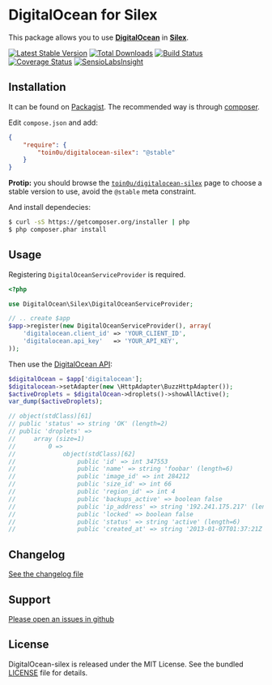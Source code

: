 DigitalOcean for Silex
======================

This package allows you to use [**DigitalOcean**](https://github.com/toin0u/DigitalOcean) in [**Silex**](http://silex.sensiolabs.org/).

[![Latest Stable Version](https://poser.pugx.org/toin0u/DigitalOcean-silex/v/stable.png)](https://packagist.org/packages/toin0u/DigitalOcean-silex)
[![Total Downloads](https://poser.pugx.org/toin0u/DigitalOcean-silex/downloads.png)](https://packagist.org/packages/toin0u/DigitalOcean-silex)
[![Build Status](https://secure.travis-ci.org/toin0u/DigitalOcean-silex.png)](http://travis-ci.org/toin0u/DigitalOcean-silex)
[![Coverage Status](https://coveralls.io/repos/toin0u/DigitalOcean-silex/badge.png)](https://coveralls.io/r/toin0u/DigitalOcean-silex)
[![SensioLabsInsight](https://insight.sensiolabs.com/projects/410ba56f-9de9-4f76-81eb-2643603e9bcc/mini.png)](https://insight.sensiolabs.com/projects/410ba56f-9de9-4f76-81eb-2643603e9bcc)

Installation
------------

It can be found on [Packagist](https://packagist.org/packages/toin0u/digitalocean-silex).
The recommended way is through [composer](http://getcomposer.org).

Edit `compose.json` and add:

```json
{
    "require": {
        "toin0u/digitalocean-silex": "@stable"
    }
}
```

**Protip:** you should browse the
[`toin0u/digitalocean-silex`](https://packagist.org/packages/toin0u/digitalocean-silex)
page to choose a stable version to use, avoid the `@stable` meta constraint.

And install dependecies:

```bash
$ curl -sS https://getcomposer.org/installer | php
$ php composer.phar install
```

Usage
-----

Registering `DigitalOceanServiceProvider` is required.

```php
<?php

use DigitalOcean\Silex\DigitalOceanServiceProvider;

// .. create $app
$app->register(new DigitalOceanServiceProvider(), array(
    'digitalocean.client_id' => 'YOUR_CLIENT_ID',
    'digitalocean.api_key'   => 'YOUR_API_KEY',
));
```

Then use the [DigitalOcean API](https://github.com/toin0u/DigitalOcean#api):

```php
$digitalOcean = $app['digitalocean'];
$digitalocean->setAdapter(new \HttpAdapter\BuzzHttpAdapter());
$activeDroplets = $digitalOcean->droplets()->showAllActive();
var_dump($activeDroplets);

// object(stdClass)[61]
// public 'status' => string 'OK' (length=2)
// public 'droplets' =>
//     array (size=1)
//         0 =>
//             object(stdClass)[62]
//                 public 'id' => int 347553
//                 public 'name' => string 'foobar' (length=6)
//                 public 'image_id' => int 284212
//                 public 'size_id' => int 66
//                 public 'region_id' => int 4
//                 public 'backups_active' => boolean false
//                 public 'ip_address' => string '192.241.175.217' (length=15)
//                 public 'locked' => boolean false
//                 public 'status' => string 'active' (length=6)
//                 public 'created_at' => string '2013-01-07T01:37:21Z' (length=20)
```


Changelog
---------

[See the changelog file](https://github.com/toin0u/DigitalOcean-silex/blob/master/CHANGELOG.md)


Support
-------

[Please open an issues in github](https://github.com/toin0u/DigitalOcean-silex/issues)


License
-------

DigitalOcean-silex is released under the MIT License. See the bundled
[LICENSE](https://github.com/toin0u/DigitalOcean-silex/blob/master/LICENSE) file for details.
